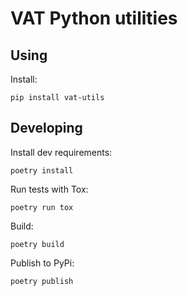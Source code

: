 # VAT Python utilities

## Using
Install:
```
pip install vat-utils
```

## Developing
Install dev requirements:
```
poetry install
```

Run tests with Tox:
```
poetry run tox
```

Build:
```
poetry build
```

Publish to PyPi:
```
poetry publish
```
